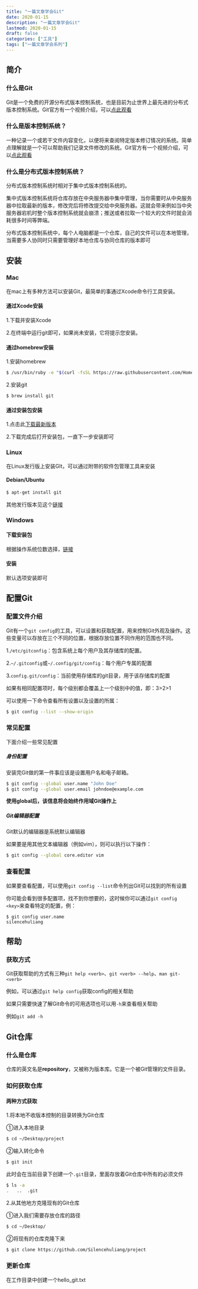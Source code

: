 ```yaml
---
title: "一篇文章学会Git"
date: 2020-01-15
description: "一篇文章学会Git"
lastmod: 2020-01-15
draft: false
categories: ["工具"] 
tags: ["一篇文章学会系列"]
---
```


## 简介

### 什么是Git

Git是一个免费的开源分布式版本控制系统，也是目前为止世界上最先进的分布式版本控制系统。Git官方有一个视频介绍，可以[点此观看](https://git-scm.com/video/what-is-git)

### 什么是版本控制系统？

一种记录一个或若干文件内容变化，以便将来查阅特定版本修订情况的系统。简单点理解就是一个可以帮助我们记录文件修改的系统。Git官方有一个视频介绍，可以[点此观看](https://git-scm.com/video/what-is-version-control)

### 什么是分布式版本控制系统？

分布式版本控制系统时相对于集中式版本控制系统的。

集中式版本控制系统将仓库存放在中央服务器中集中管理，当你需要时从中央服务器中拉取最新的版本，修改完后将修改提交给中央服务器。这就会带来例如当中央服务器宕机时整个版本控制系统就会崩溃；推送或者拉取一个较大的文件时就会消耗很多时间等弊端。

分布式版本控制系统中，每个人电脑都是一个仓库，自己的文件可以在本地管理，当需要多人协同时只需要管理好本地仓库与协同仓库的版本即可

## 安装

### Mac

在mac上有多种方法可以安装Git，最简单的事通过Xcode命令行工具安装。

#### 通过Xcode安装

1.下载并安装Xcode

2.在终端中运行git即可，如果尚未安装，它将提示您安装。

#### 通过homebrew安装

1.安装homebrew

```bash
$ /usr/bin/ruby -e "$(curl -fsSL https://raw.githubusercontent.com/Homebrew/install/master/install)"
```

2.安装git

```bash
$ brew install git
```

#### 通过安装包安装

1.点击此[下载最新版本](https://git-scm.com/download/mac)

2.下载完成后打开安装包，一直下一步安装即可



### Linux 

在Linux发行版上安装GIt，可以通过附带的软件包管理工具来安装

#### Debian/Ubuntu

```bash
$ apt-get install git
```

其他发行版本见这个[链接](https://git-scm.com/download/linux)



### Windows

#### 下载安装包

根据操作系统位数选择，[链接](https://git-scm.com/download/win)

#### 安装

默认选项安装即可



## 配置Git

### 配置文件介绍

Git有一个`git config`的工具，可以设置和获取配置，用来控制Git外观及操作。这些变量可以存放在三个不同的位置，根据存放位置不同作用的范围也不同。

1.`/etc/gitconfig`：包含系统上每个用户及其存储库的配置。

2.`~/.gitconfig`或`~/.config/git/config`：每个用户专属的配置

3.`config.git/config`：当前使用存储库的git目录，用于该存储库的配置

如果有相同配置项时，每个级别都会覆盖上一个级别中的值，即：3>2>1

可以使用一下命令查看所有设置以及设置的所属：

```bash
$ git config --list --show-origin
```

### 常见配置

下面介绍一些常见配置

##### 身份配置

安装完Git做的第一件事应该是设置用户名和电子邮箱。

```bash
$ git config --global user.name "John Doe"
$ git config --global user.email johndoe@example.com
```

**使用global后，该信息将会始终作用域Git操作上**

##### Git编辑器配置

Git默认的编辑器是系统默认编辑器

如果要是用其他文本编辑器（例如vim），则可以执行以下操作：

```bash
$ git config --global core.editor vim
```

### 查看配置

如果要查看配置，可以使用`git config --list`命令列出Git可以找到的所有设置

你可能会看到很多配置项，找不到你想要的，这时候你可以通过`git config <key>`来查看特定的配置，例：

```
$ git config user.name
silencehuliang
```

## 帮助

### 获取方式

Git获取帮助的方式有三种`git help <verb>`、`git <verb> --help`、`man git-<verb>`

例如，可以通过`git help config`获取config的相关帮助

如果只需要快速了解Git命令的可用选项也可以用`-h`来查看相关帮助

例如`git add -h`

## Git仓库

### 什么是仓库

仓库的英文名是**repository**，又被称为版本库。它是一个被Git管理的文件目录。

### 如何获取仓库

#### 两种方式获取

1.将本地不收版本控制的目录转换为Git仓库

①进入本地目录

```bash
$ cd ~/Desktop/project
```

②输入转化命令

```bash
$ git init
```

此时会在当前目录下创建一个`.git`目录，里面存放着Git仓库中所有的必须文件

```bash
$ ls -a
.	..	.git
```

2.从其他地方克隆现有的Git仓库

①进入我们需要存放仓库的路径

```bash
$ cd ~/Desktop/
```

②将现有的仓库克隆下来

```bash
$ git clone https://github.com/Silencehuliang/project
```



### 更新仓库

在工作目录中创建一个hello_git.txt



